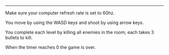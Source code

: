 ----
Make sure your computer refresh rate is set to 60hz.

You move by using the WASD keys and shoot by using arrow keys.

You complete each level by killing all enemies in the room; each takes 3 bullets to kill.

When the timer reaches 0 the game is over.

